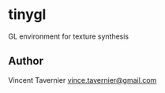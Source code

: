 # tinygl

GL environment for texture synthesis

## Author

Vincent Tavernier <vince.tavernier@gmail.com>
